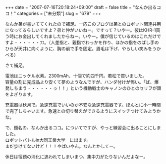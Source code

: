 +++
date = "2007-07-16T20:18:24+09:00"
draft = false
title = "なんか出るココ！"
categories = ["未分類"]
slug = "679"
+++

<p>なんか弟が書いててくれたので補足。一応このブログは弟とのロボット関連共用になってるらしいですよ？弟と仲がいいねー。ですって？いやー。彼はKHR-1買う時にお金出してくれましたからねー。いやー。僕が信じているのはこれだけですよ・・・・・・ﾌﾌ。（人差指と、親指でわっかを作り、ほかの指をのばし手のひらが天井に向くように、胸の前で手を固定。眉毛は下げ、やらしい笑みをうかべる）</p>

<p>さて補足。</p>

<p>電池はニッケル水素。2300mAh、十個で約四千円。若松で買いました。<br />容量の割に完成品より安くて夢のようなんですが、ハンダ付けが怖い。「ば、爆発しちまう・・・・・・っ！！」という機動戦士のキャノンのひとのセリフが頭をよぎります。</p>

<p>充電器は秋月で。急速充電でいいのか不安な急速充電器です。ほんとに小一時間で完了しちゃいます。急速との切り替えができるようにスイッチつけてみようかな。</p>

<p>で、題名の、なんか出るココ。についてですが、やっと練習会に出ることにしました。<br />ロボットバトルin大同工業大学　に出ます。<br />まだ歩けてないけど！！！やばいやん。なんとかしてー。</p>

<p>休日は宿題の消化に追われてしまいまつ。集中力がたりないんだよなー。</p>

<p></p>

